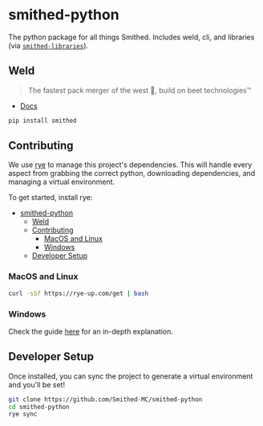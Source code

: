 # smithed-python
The python package for all things Smithed. Includes weld, cli, and libraries (via [`smithed-libraries`](https://github.com/Smithed-MC/Libraries)).

## Weld
> The fastest pack merger of the west 🚅, build on beet technologies™

- [Docs](https://wiki.smithed.dev/weld/)

```bash
pip install smithed
```

## Contributing

We use [rye](https://rye-up.com/) to manage this project's dependencies. This will handle every aspect from grabbing the correct python, downloading dependencies, and managing a virtual environment.

To get started, install rye:
- [smithed-python](#smithed-python)
  - [Weld](#weld)
  - [Contributing](#contributing)
    - [MacOS and Linux](#macos-and-linux)
    - [Windows](#windows)
  - [Developer Setup](#developer-setup)

### MacOS and Linux

```bash
curl -sSf https://rye-up.com/get | bash
```

### Windows

Check the guide [here](https://rye-up.com/guide/installation/#installing-rye) for an in-depth explanation.

## Developer Setup

Once installed, you can sync the project to generate a virtual environment and you'll be set!

```bash
git clone https://github.com/Smithed-MC/smithed-python
cd smithed-python
rye sync
```
